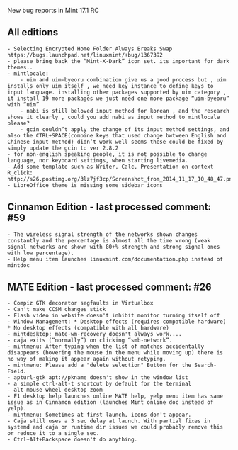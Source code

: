 New bug reports in Mint 17.1 RC

All editions
------------
	- Selecting Encrypted Home Folder Always Breaks Swap https://bugs.launchpad.net/linuxmint/+bug/1367392
	- please bring back the “Mint-X-Dark” icon set. its important for dark themes..
	- mintlocale: 
		- uim and uim-byeoru combination give us a good process but , uim installs only uim itself , we need key instance to define keys to input language. installing other packages supported by uim category , it install 19 more packages we just need one more package “uim-byeoru” with “uim”
		- nabi is still beloved input method for korean , and the research shows it clearly , could you add nabi as input method to mintlocale please?
		- gcin couldn’t apply the change of its input method settings, and also the CTRL+SPACE(combine keys that used change bwtween English and Chinese input method) didn’t work well seems these could be fixed by simply update the gcin to ver 2.8.2		
	- for non-english speaking people, it is not possible to change language, nor keyboard settings, when starting livemedia.		
	- Add some template such as Writer, Calc, Presentation on context R_click: http://s26.postimg.org/3lz7jf3cp/Screenshot_from_2014_11_17_10_48_47.png	
	- LibreOffice theme is missing some sidebar icons
	
Cinnamon Edition - last processed comment: #59
----------------------------------------------	
	- The wireless signal strength of the networks shown changes constantly and the percentage is almost all the time wrong (weak signal networks are shown with 80+% strength and strong signal ones with low percentage).	
	- Help menu item launches linuxmint.com/documentation.php instead of mintdoc
	
MATE Edition - last processed comment: #26
------------------------------------------
	- Compiz GTK decorator segfaults in Virtualbox
	- Can't make CCSM changes stick
	- Flash video in website doesn't inhibit monitor turning itself off
	- Window Management: * Desktop effects (requires compatible hardware) * No desktop effects (compatible with all hardware)
	- mintdesktop: mate-wm-recovery doesn't always work....
	- caja exits (“normally”) on clicking “smb-network”.
	- mintmenu: After typing when the list of matches accidentally disappears (hovering the mouse in the menu while moving up) there is no way of making it appear again without retyping.
	- mintmenu: Please add a "delete selection" Button for the Search-Field.
	- apturl-gtk apt://pkname doesn't show in the window list
	- a simple ctrl-alt-t shortcut by default for the terminal
	- alt-mouse wheel desktop zoom
	- F1 desktop help launches online MATE help, yelp menu item has same issue as in Cinnamon edition (launches Mint online doc instead of yelp).
	- mintmenu: Sometimes at first launch, icons don't appear.
	- Caja still uses a 3 sec delay at launch. With partial fixes in systemd and caja on runtime dir issues we could probably remove this or reduce it to a single sec.
	- Ctrl+Alt+Backspace doesn't do anything.



